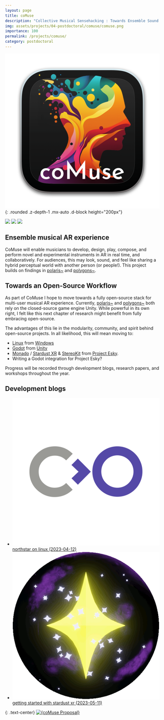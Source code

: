 ```yaml
---
layout: page
title: coMuse
description: "Collective Musical Sensehacking : Towards Ensemble Sound ARt  (2023)"
img: assets/projects/04-postdoctoral/comuse/comuse.png
importance: 100
permalink: /projects/comuse/
category: postdoctoral
---
```


![example image](/assets/projects/04-postdoctoral/comuse/banner.png){: .rounded .z-depth-1 .mx-auto .d-block height="200px"}

<div class="caption">
    <a href="#"><img src="https://img.shields.io/badge/Platform-Linux-yellow?style=flat-square&logo=linux&logoColor=white"></a>
    <a href="https://godotengine.org/"><img src="https://img.shields.io/badge/Environment-Godot-orange?style=flat-square&logo=godot&logoColor=white"></a>
    <!-- <a href="https://www.youtube.com/watch?v=zOeXI_WvzJA&list=PLA1CN3oynXG32NicEi72nnXsIp1anyWSr"><img src="https://img.shields.io/badge/Performances-Playlist-green?style=flat-square&logo=actigraph&logoColor=white"></a>
    <a href="https://github.com/sambilbow/polygons/wiki"><img src="https://img.shields.io/badge/Guide-Wiki-red?style=flat-square&logo=todoist&logoColor=white"></a> -->
    <a href="https://github.com/sambilbow/comuse/"><img src="https://img.shields.io/badge/Code-GitHub-blue?style=flat-square&logo=github&logoColor=white"></a>
</div>

## Ensemble musical AR experience
CoMuse will enable musicians to develop, design, play, compose, and perform novel and experimental instruments in AR in real time, and collaboratively. For audiences, this may look, sound, and feel like sharing a hybrid perceptual world with another person (or people!). This project builds on findings in [polaris~](/projects/polaris/) and [polygons~](/projects/polygons/).

## Towards an Open-Source Workflow
As part of CoMuse I hope to move towards a fully open-source stack for multi-user musical AR experience. Currently, [polaris~](/projects/polaris/) and [polygons~](/projects/polygons/) both rely on the closed-source game engine Unity. While powerful in its own right, I felt like this next chapter of research might benefit from fully embracing open-source.

The advantages of this lie in the modularity, community, and spirit behind open-source projects. In all likelihood, this will mean moving to: 
- [Linux](https://wiki.archlinux.org/) from [Windows](https://www.microsoft.com/en-gb/windows/windows-11) 
- [Godot](https://godotengine.org/) from [Unity](https://unity.com/)
- [Monado](monado.dev/) / [Stardust XR](stardustxr.org/) & [StereoKit](https://stereokit.net/) from [Project Esky](https://github.com/HyperLethalVector/ProjectEsky-UnityIntegration).
- Writing a Godot integration for Project Esky?

Progress will be recorded through development blogs, research papers, and workshops throughout the year.

## Development blogs
- [<img id="emoji" src="/assets/img/emoji/collabora.png"> northstar on linux (2023-04-12)](/blog/2023/north-star-on-linux)
- [<img id="emoji" src="/assets/img/emoji/stardust.gif"> getting started with stardust xr (2023-05-11)](/blog/2023/getting-started-with-stardust-xr)

{: .text-center}
[![{coMuse Proposal}](https://ytcards.demolab.com/?id=lkLRmX3Kumw&title=coMuse+Proposal&lang=en&timestamp=1657900736&background_color=%230d1117&title_color=%23ffffff&stats_color=%23dedede&width=250&duration=157 "area~ Demonstration")](https://youtu.be/lkLRmX3Kumw)